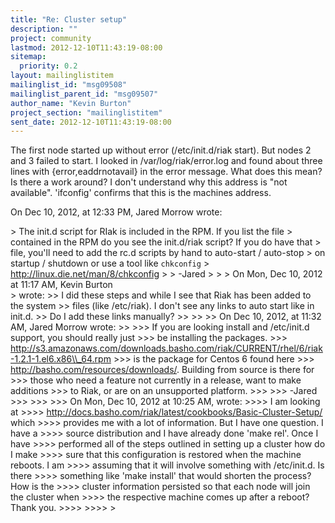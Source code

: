 ```yaml
---
title: "Re: Cluster setup"
description: ""
project: community
lastmod: 2012-12-10T11:43:19-08:00
sitemap:
  priority: 0.2
layout: mailinglistitem
mailinglist_id: "msg09508"
mailinglist_parent_id: "msg09507"
author_name: "Kevin Burton"
project_section: "mailinglistitem"
sent_date: 2012-12-10T11:43:19-08:00
---
```



The first node started up without error (/etc/init.d/riak start). But nodes 2 
and 3 failed to start. I looked in /var/log/riak/error.log and found about 
three lines with {error,eaddrnotavail} in the error message. What does this 
mean? Is there a work around? I don't understand why this address is "not 
available". 'ifconfig' confirms that this is the machines address.

On Dec 10, 2012, at 12:33 PM, Jared Morrow  wrote:

&gt; The init.d script for RIak is included in the RPM. If you list the file 
&gt; contained in the RPM do you see the init.d/riak script? If you do have that 
&gt; file, you'll need to add the rc.d scripts by hand to auto-start / auto-stop 
&gt; on startup / shutdown or use a tool like `chkconfig` 
&gt; http://linux.die.net/man/8/chkconfig
&gt; 
&gt; -Jared
&gt; 
&gt; 
&gt; On Mon, Dec 10, 2012 at 11:17 AM, Kevin Burton  
&gt; wrote:
&gt;&gt; I did these steps and while I see that Riak has been added to the system 
&gt;&gt; files (like /etc/riak). I don't see any links to auto start like in init.d. 
&gt;&gt; Do I add these links manually?
&gt;&gt; 
&gt;&gt; 
&gt;&gt; On Dec 10, 2012, at 11:32 AM, Jared Morrow  wrote:
&gt;&gt; 
&gt;&gt;&gt; If you are looking install and /etc/init.d support, you should really just 
&gt;&gt;&gt; be installing the packages. 
&gt;&gt;&gt; http://s3.amazonaws.com/downloads.basho.com/riak/CURRENT/rhel/6/riak-1.2.1-1.el6.x86\\_64.rpm
&gt;&gt;&gt; is the package for Centos 6 found here 
&gt;&gt;&gt; http://basho.com/resources/downloads/. Building from source is there for 
&gt;&gt;&gt; those who need a feature not currently in a release, want to make additions 
&gt;&gt;&gt; to Riak, or are on an unsupported platform.
&gt;&gt;&gt; 
&gt;&gt;&gt; -Jared
&gt;&gt;&gt; 
&gt;&gt;&gt; 
&gt;&gt;&gt; On Mon, Dec 10, 2012 at 10:25 AM,  wrote:
&gt;&gt;&gt;&gt; I am looking at 
&gt;&gt;&gt;&gt; http://docs.basho.com/riak/latest/cookbooks/Basic-Cluster-Setup/ which 
&gt;&gt;&gt;&gt; provides me with a lot of information. But I have one question. I have a 
&gt;&gt;&gt;&gt; source distribution and I have already done 'make rel'. Once I have 
&gt;&gt;&gt;&gt; performed all of the steps outlined in setting up a cluster how do I make 
&gt;&gt;&gt;&gt; sure that this configuration is restored when the machine reboots. I am 
&gt;&gt;&gt;&gt; assuming that it will involve something with /etc/init.d. Is there 
&gt;&gt;&gt;&gt; something like 'make install' that would shorten the process? How is the 
&gt;&gt;&gt;&gt; cluster information persisted so that each node will join the cluster when 
&gt;&gt;&gt;&gt; the respective machine comes up after a reboot? Thank you.
&gt;&gt;&gt;&gt; 
&gt;&gt;&gt;&gt; 
&gt; 

